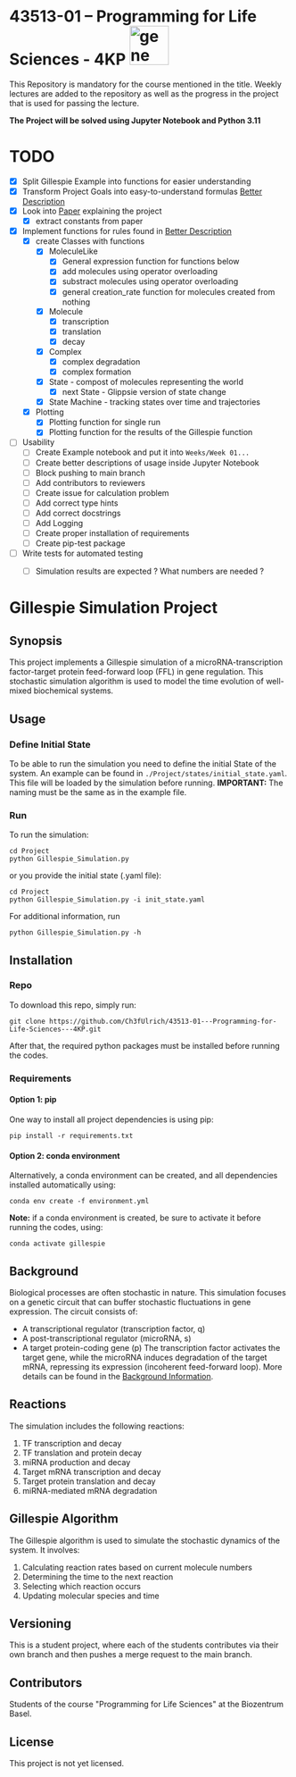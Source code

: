 # 43513-01 – Programming for Life Sciences - 4KP <img src="https://pfst.cf2.poecdn.net/base/image/b199686416c40d6c29f5cb5ea7c87d8aa11c57c95fce53febead730a140ab9bd?w=1024&h=768&pmaid=166853149)" alt="gene" width="70"/>

This Repository is mandatory for the course mentioned in the title. Weekly lectures are added to the repository as well as the progress in the project that is used for passing the lecture.

**The Project will be solved using Jupyter Notebook and Python 3.11**

# TODO
- [x] Split Gillespie Example into functions for easier understanding
- [x] Transform Project Goals into easy-to-understand formulas [Better Description](#better-description)
- [x] Look into [Paper](https://journals.plos.org/ploscompbiol/article?id=10.1371/journal.pcbi.1001101) explaining the project
  - [x] extract constants from paper
- [x] Implement functions for rules found in [Better Description](#better-description)
  - [x] create Classes with functions
    - [x] MoleculeLike
      - [x] General expression function for functions below
      - [x] add molecules using operator overloading
      - [x] substract molecules using operator overloading
      - [x] general creation_rate function for molecules created from nothing
    - [x] Molecule
      - [x] transcription
      - [x] translation
      - [x] decay
    - [x] Complex
      - [x] complex degradation
      - [x] complex formation
    - [x] State - compost of molecules representing the world
      - [x] next State - Glippsie version of state change
    - [x] State Machine - tracking states over time and trajectories
  - [x] Plotting
    - [x] Plotting function for single run
    - [x] Plotting function for the results of the Gillespie function
- [ ] Usability
  - [ ] Create Example notebook and put it into `Weeks/Week 01...`
  - [ ] Create better descriptions of usage inside Jupyter Notebook
  - [ ] Block pushing to main branch
  - [ ] Add contributors to reviewers
  - [ ] Create issue for calculation problem
  - [ ] Add correct type hints
  - [ ] Add correct docstrings
  - [ ] Add Logging
  - [ ] Create proper installation of requirements
  - [ ] Create pip-test package
- [ ] Write tests for automated testing
  - [ ] Simulation results are expected ? What numbers are needed ?


# Gillespie Simulation Project
## Synopsis
This project implements a Gillespie simulation of a microRNA-transcription factor-target protein feed-forward loop (FFL) in gene regulation. This stochastic simulation algorithm is used to model the time evolution of well-mixed biochemical systems.
## Usage
### Define Initial State
To be able to run the simulation you need to define the initial State of the system. An example can be found in `./Project/states/initial_state.yaml`. This file will be loaded by the simulation before running. **IMPORTANT:** The naming must be the same as in the example file.

### Run
To run the simulation:
```console
cd Project
python Gillespie_Simulation.py
```
or you provide the initial state (.yaml file):
``` console
cd Project
python Gillespie_Simulation.py -i init_state.yaml
```
For additional information, run
```console
python Gillespie_Simulation.py -h
```
## Installation
### Repo
To download this repo, simply run:
```console
git clone https://github.com/Ch3fUlrich/43513-01---Programming-for-Life-Sciences---4KP.git
```
After that, the required python packages must be installed before running the codes.
### Requirements
#### Option 1: pip
One way to install all project dependencies is using pip:
```console
pip install -r requirements.txt
```
#### Option 2: conda environment
Alternatively, a conda environment can be created, and all dependencies installed automatically using:
```console
conda env create -f environment.yml
```
<strong>Note:</strong> if a conda environment is created, be sure to activate it before running the codes, using:
```console
conda activate gillespie
```
## Background
Biological processes are often stochastic in nature. This simulation focuses on a genetic circuit that can buffer stochastic fluctuations in gene expression. The circuit consists of:
- A transcriptional regulator (transcription factor, q)
- A post-transcriptional regulator (microRNA, s)
- A target protein-coding gene (p)
The transcription factor activates the target gene, while the microRNA induces degradation of the target mRNA, repressing its expression (incoherent feed-forward loop). More details can be found in the [Background Information](background.md).
## Reactions
The simulation includes the following reactions:
1. TF transcription and decay
2. TF translation and protein decay
3. miRNA production and decay
4. Target mRNA transcription and decay
5. Target protein translation and decay
6. miRNA-mediated mRNA degradation
## Gillespie Algorithm
The Gillespie algorithm is used to simulate the stochastic dynamics of the system. It involves:
1. Calculating reaction rates based on current molecule numbers
2. Determining the time to the next reaction
3. Selecting which reaction occurs
4. Updating molecular species and time

## Versioning 
This is a student project, where each of the students contributes via their own branch and then pushes a merge request to the main branch.
## Contributors
Students of the course "Programming for Life Sciences" at the Biozentrum Basel.

## License
This project is not yet licensed.
